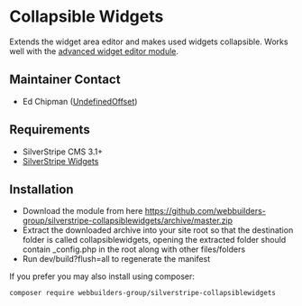 Collapsible Widgets
=================
Extends the widget area editor and makes used widgets collapsible. Works well with the [advanced widget editor module](https://github.com/UndefinedOffset/silverstripe-advancedwidgeteditor).

## Maintainer Contact
* Ed Chipman ([UndefinedOffset](https://github.com/UndefinedOffset))

## Requirements
* SilverStripe CMS 3.1+
* [SilverStripe Widgets](https://github.com/silverstripe/silverstripe-widgets/)


## Installation
* Download the module from here https://github.com/webbuilders-group/silverstripe-collapsiblewidgets/archive/master.zip
* Extract the downloaded archive into your site root so that the destination folder is called collapsiblewidgets, opening the extracted folder should contain _config.php in the root along with other files/folders
* Run dev/build?flush=all to regenerate the manifest

If you prefer you may also install using composer:
```
composer require webbuilders-group/silverstripe-collapsiblewidgets
```